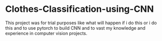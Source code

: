 # Clothes-Classification-using-CNN
This project was for trial purposes like what will happen if i do this or i do this and to use pytorch to build CNN and to vast my knowledge and experience in computer vision projects. 
